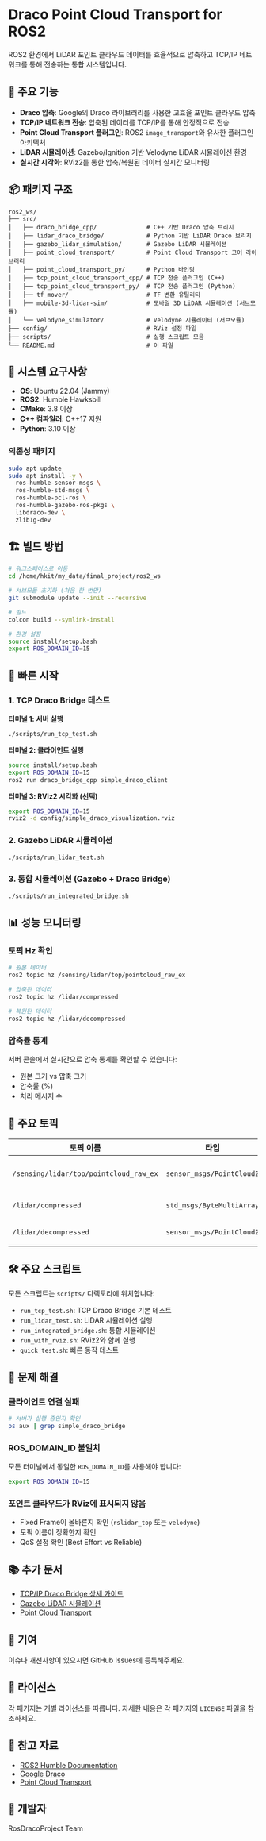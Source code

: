 # Draco Point Cloud Transport for ROS2

ROS2 환경에서 LiDAR 포인트 클라우드 데이터를 효율적으로 압축하고 TCP/IP 네트워크를 통해 전송하는 통합 시스템입니다.

## 🚀 주요 기능

- **Draco 압축**: Google의 Draco 라이브러리를 사용한 고효율 포인트 클라우드 압축
- **TCP/IP 네트워크 전송**: 압축된 데이터를 TCP/IP를 통해 안정적으로 전송
- **Point Cloud Transport 플러그인**: ROS2 `image_transport`와 유사한 플러그인 아키텍처
- **LiDAR 시뮬레이션**: Gazebo/Ignition 기반 Velodyne LiDAR 시뮬레이션 환경
- **실시간 시각화**: RViz2를 통한 압축/복원된 데이터 실시간 모니터링

## 📦 패키지 구조

```
ros2_ws/
├── src/
│   ├── draco_bridge_cpp/              # C++ 기반 Draco 압축 브리지
│   ├── lidar_draco_bridge/            # Python 기반 LiDAR Draco 브리지
│   ├── gazebo_lidar_simulation/       # Gazebo LiDAR 시뮬레이션
│   ├── point_cloud_transport/         # Point Cloud Transport 코어 라이브러리
│   ├── point_cloud_transport_py/      # Python 바인딩
│   ├── tcp_point_cloud_transport_cpp/ # TCP 전송 플러그인 (C++)
│   ├── tcp_point_cloud_transport_py/  # TCP 전송 플러그인 (Python)
│   ├── tf_mover/                      # TF 변환 유틸리티
│   ├── mobile-3d-lidar-sim/           # 모바일 3D LiDAR 시뮬레이션 (서브모듈)
│   └── velodyne_simulator/            # Velodyne 시뮬레이터 (서브모듈)
├── config/                            # RViz 설정 파일
├── scripts/                           # 실행 스크립트 모음
└── README.md                          # 이 파일
```

## 🔧 시스템 요구사항

- **OS**: Ubuntu 22.04 (Jammy)
- **ROS2**: Humble Hawksbill
- **CMake**: 3.8 이상
- **C++ 컴파일러**: C++17 지원
- **Python**: 3.10 이상

### 의존성 패키지

```bash
sudo apt update
sudo apt install -y \
  ros-humble-sensor-msgs \
  ros-humble-std-msgs \
  ros-humble-pcl-ros \
  ros-humble-gazebo-ros-pkgs \
  libdraco-dev \
  zlib1g-dev
```

## 🏗️ 빌드 방법

```bash
# 워크스페이스로 이동
cd /home/hkit/my_data/final_project/ros2_ws

# 서브모듈 초기화 (처음 한 번만)
git submodule update --init --recursive

# 빌드
colcon build --symlink-install

# 환경 설정
source install/setup.bash
export ROS_DOMAIN_ID=15
```

## 🎯 빠른 시작

### 1. TCP Draco Bridge 테스트

**터미널 1: 서버 실행**
```bash
./scripts/run_tcp_test.sh
```

**터미널 2: 클라이언트 실행**
```bash
source install/setup.bash
export ROS_DOMAIN_ID=15
ros2 run draco_bridge_cpp simple_draco_client
```

**터미널 3: RViz2 시각화 (선택)**
```bash
export ROS_DOMAIN_ID=15
rviz2 -d config/simple_draco_visualization.rviz
```

### 2. Gazebo LiDAR 시뮬레이션

```bash
./scripts/run_lidar_test.sh
```

### 3. 통합 시뮬레이션 (Gazebo + Draco Bridge)

```bash
./scripts/run_integrated_bridge.sh
```

## 📊 성능 모니터링

### 토픽 Hz 확인
```bash
# 원본 데이터
ros2 topic hz /sensing/lidar/top/pointcloud_raw_ex

# 압축된 데이터
ros2 topic hz /lidar/compressed

# 복원된 데이터
ros2 topic hz /lidar/decompressed
```

### 압축률 통계
서버 콘솔에서 실시간으로 압축 통계를 확인할 수 있습니다:
- 원본 크기 vs 압축 크기
- 압축률 (%)
- 처리 메시지 수

## 🔌 주요 토픽

| 토픽 이름 | 타입 | 설명 |
|----------|------|------|
| `/sensing/lidar/top/pointcloud_raw_ex` | `sensor_msgs/PointCloud2` | 원본 LiDAR 데이터 |
| `/lidar/compressed` | `std_msgs/ByteMultiArray` | 압축된 데이터 |
| `/lidar/decompressed` | `sensor_msgs/PointCloud2` | 복원된 데이터 |

## 🛠️ 주요 스크립트

모든 스크립트는 `scripts/` 디렉토리에 위치합니다:

- `run_tcp_test.sh`: TCP Draco Bridge 기본 테스트
- `run_lidar_test.sh`: LiDAR 시뮬레이션 실행
- `run_integrated_bridge.sh`: 통합 시뮬레이션
- `run_with_rviz.sh`: RViz2와 함께 실행
- `quick_test.sh`: 빠른 동작 테스트

## 🐛 문제 해결

### 클라이언트 연결 실패
```bash
# 서버가 실행 중인지 확인
ps aux | grep simple_draco_bridge
```

### ROS_DOMAIN_ID 불일치
모든 터미널에서 동일한 `ROS_DOMAIN_ID`를 사용해야 합니다:
```bash
export ROS_DOMAIN_ID=15
```

### 포인트 클라우드가 RViz에 표시되지 않음
- Fixed Frame이 올바른지 확인 (`rslidar_top` 또는 `velodyne`)
- 토픽 이름이 정확한지 확인
- QoS 설정 확인 (Best Effort vs Reliable)

## 📚 추가 문서

- [TCP/IP Draco Bridge 상세 가이드](README_TCP_DRACO_BRIDGE.md)
- [Gazebo LiDAR 시뮬레이션](src/gazebo_lidar_simulation/README.md)
- [Point Cloud Transport](src/point_cloud_transport/doc/index.rst)

## 🤝 기여

이슈나 개선사항이 있으시면 GitHub Issues에 등록해주세요.

## 📄 라이선스

각 패키지는 개별 라이선스를 따릅니다. 자세한 내용은 각 패키지의 `LICENSE` 파일을 참조하세요.

## 🔗 참고 자료

- [ROS2 Humble Documentation](https://docs.ros.org/en/humble/)
- [Google Draco](https://github.com/google/draco)
- [Point Cloud Transport](https://github.com/ros-perception/point_cloud_transport)

## 👥 개발자

RosDracoProject Team

